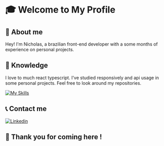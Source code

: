 # 🎓 Welcome to My Profile

## 🧑 About me

Hey! I'm Nicholas, a brazilian front-end developer with a some months of experience on personal projects.

## 🧠 Knowledge

I love to much react typescript.
I've studied responsively and api usage in some personal projects. Feel free to look around my repositories.

[![My Skills](https://skillicons.dev/icons?i=react,vscode,md,nextjs)](https://skillicons.dev)

## 📞 Contact me

[![Linkedin](https://skillicons.dev/icons?i=linkedin,twitter,instagram)](https://linktr.ee/nicholas_goes)

## 👋 Thank you for coming here !
